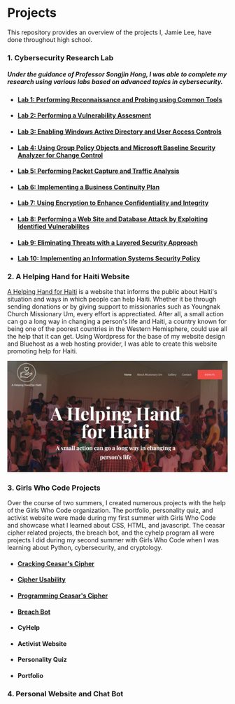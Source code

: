 # Projects
This repository provides an overview of the projects I, Jamie Lee, have done throughout high school.


### 1. Cybersecurity Research Lab
##### Under the guidance of Professor Songjin Hong, I was able to complete my research using various labs based on advanced topics in cybersecurity. 
+ #### [Lab 1: Performing Reconnaissance and Probing using Common Tools](https://github.com/Ttokkime/Lab-1)
+ #### [Lab 2: Performing a Vulnerability Assesment](https://github.com/Ttokkime/Lab-2)
+ #### [Lab 3: Enabling Windows Active Directory and User Access Controls](https://github.com/Ttokkime/Lab-3)
+ #### [Lab 4: Using Group Policy Objects and Microsoft Baseline Security Analyzer for Change Control](https://github.com/Ttokkime/Lab-4)
+ #### [Lab 5: Performing Packet Capture and Traffic Analysis](https://github.com/Ttokkime/Lab-5)
+ #### [Lab 6: Implementing a Business Continuity Plan](https://github.com/Ttokkime/Lab-6)
+ #### [Lab 7: Using Encryption to Enhance Confidentiality and Integrity](https://github.com/Ttokkime/Lab-7)
+ #### [Lab 8: Performing a Web Site and Database Attack by Exploiting Identified Vulnerabilites](https://github.com/Ttokkime/Lab-8)
+ #### [Lab 9: Eliminating Threats with a Layered Security Approach](https://github.com/Ttokkime/Lab-9)
+ #### [Lab 10: Implementing an Information Systems Security Policy](https://github.com/Ttokkime/Lab-10)
### 2. A Helping Hand for Haiti Website
[A Helping Hand for Haiti](http://helpinghandhaiti.org/) is a website that informs the public about Haiti's situation and ways in which people can help Haiti. Whether it be through sending donations or by giving support to missionaries such as Youngnak Church Missionary Um, every effort is apprectiated. After all, a small action can go a long way in changing a person's life and Haiti, a country known for being one of the poorest countries in the Western Hemisphere, could use all the help that it can get. 
Using Wordpress for the base of my website design and Bluehost as a web hosting provider, I was able to create this website promoting help for Haiti.

![Website image](https://github.com/Ttokkime/Projects/blob/9bbeba2d3d11f687d5535c538599e244eb37f20a/Helpinghandhaiti.png)

### 3. Girls Who Code Projects
Over the course of two summers, I created numerous projects with the help of the Girls Who Code organization. The portfolio, personality quiz, and activist website were made during my first summer with Girls Who Code and showcase what I learned about CSS, HTML, and javascript. The ceasar cipher related projects, the breach bot, and the cyhelp program all were projects I did during my second summer with Girls Who Code when I was learning about Python, cybersecurity, and cryptology.

+ #### [Cracking Ceasar's Cipher](https://github.com/Ttokkime/Cracking-Ceaser-Cipher/blob/main/README.md)
+ #### [Cipher Usability](https://github.com/Ttokkime/Cipher-Usability)
+ #### [Programming Ceasar's Cipher](https://github.com/Ttokkime/Programming-Caesar-s-Cipher)
+ #### [Breach Bot](https://github.com/Ttokkime/Breach-Bot-Jamie-L./blob/main/README.md)
+ #### CyHelp
+ #### Activist Website
+ #### Personality Quiz
+ #### Portfolio
### 4. Personal Website and Chat Bot
